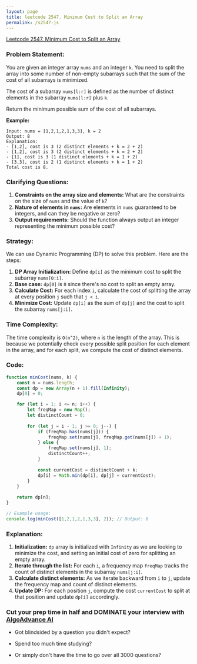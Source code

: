 ```yaml
---
layout: page
title: leetcode 2547. Minimum Cost to Split an Array
permalink: /s2547-js
---
```

[Leetcode 2547. Minimum Cost to Split an Array](https://algoadvance.github.io/algoadvance/l2547)
### Problem Statement:

You are given an integer array `nums` and an integer `k`. You need to split the array into some number of non-empty subarrays such that the sum of the cost of all subarrays is minimized. 

The cost of a subarray `nums[l:r]` is defined as the number of distinct elements in the subarray `nums[l:r]` plus `k`.

Return the minimum possible sum of the cost of all subarrays.

**Example:**

```
Input: nums = [1,2,1,2,1,3,3], k = 2
Output: 8
Explanation:
- [1,2], cost is 3 (2 distinct elements + k = 2 + 2)
- [1,2], cost is 3 (2 distinct elements + k = 2 + 2)
- [1], cost is 3 (1 distinct elements + k = 1 + 2)
- [3,3], cost is 2 (1 distinct elements + k = 1 + 2)
Total cost is 8.
```

### Clarifying Questions:

1. **Constraints on the array size and elements:** What are the constraints on the size of `nums` and the value of `k`?
2. **Nature of elements in `nums`:** Are elements in `nums` guaranteed to be integers, and can they be negative or zero?
3. **Output requirements:** Should the function always output an integer representing the minimum possible cost?

### Strategy:

We can use Dynamic Programming (DP) to solve this problem. Here are the steps:

1. **DP Array Initialization:** Define `dp[i]` as the minimum cost to split the subarray `nums[0:i]`.
2. **Base case:** `dp[0]` is `0` since there's no cost to split an empty array.
3. **Calculate Cost:** For each index `i`, calculate the cost of splitting the array at every position `j` such that `j < i`.
4. **Minimize Cost:** Update `dp[i]` as the sum of `dp[j]` and the cost to split the subarray `nums[j:i]`.

### Time Complexity:

The time complexity is `O(n^2)`, where `n` is the length of the array. This is because we potentially check every possible split position for each element in the array, and for each split, we compute the cost of distinct elements.

### Code:

```javascript
function minCost(nums, k) {
    const n = nums.length;
    const dp = new Array(n + 1).fill(Infinity);
    dp[0] = 0;

    for (let i = 1; i <= n; i++) {
        let freqMap = new Map();
        let distinctCount = 0;
        
        for (let j = i - 1; j >= 0; j--) {
            if (freqMap.has(nums[j])) {
                freqMap.set(nums[j], freqMap.get(nums[j]) + 1);
            } else {
                freqMap.set(nums[j], 1);
                distinctCount++;
            }
            
            const currentCost = distinctCount + k;
            dp[i] = Math.min(dp[i], dp[j] + currentCost);
        }
    }
    
    return dp[n];
}

// Example usage:
console.log(minCost([1,2,1,2,1,3,3], 2)); // Output: 8
```

### Explanation:

1. **Initialization:** `dp` array is initialized with `Infinity` as we are looking to minimize the cost, and setting an initial cost of zero for splitting an empty array.
2. **Iterate through the list:** For each `i`, a frequency map `freqMap` tracks the count of distinct elements in the subarray `nums[j:i]`.
3. **Calculate distinct elements:** As we iterate backward from `i` to `j`, update the frequency map and count of distinct elements.
4. **Update DP:** For each position `j`, compute the cost `currentCost` to split at that position and update `dp[i]` accordingly.



### Cut your prep time in half and DOMINATE your interview with [AlgoAdvance AI](https://algoAdvance.com)

- Got blindsided by a question you didn't expect?

- Spend too much time studying?

- Or simply don't have the time to go over all 3000 questions?

